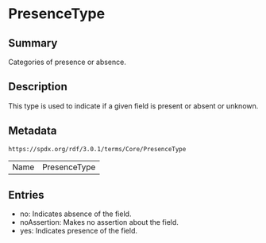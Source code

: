 <!-- Automatically generated by spec-parser v2.5.0 on 2024-08-10T18:46:28.607668+00:00 -->
<!-- SPDX-License-Identifier: Community-Spec-1.0 -->

# PresenceType

## Summary

Categories of presence or absence.


## Description

This type is used to indicate if a given field is present or absent or unknown.


## Metadata

`https://spdx.org/rdf/3.0.1/terms/Core/PresenceType`


| | |
|---|---|
| Name | PresenceType |




## Entries

- no: Indicates absence of the field.
- noAssertion: Makes no assertion about the field.
- yes: Indicates presence of the field.

